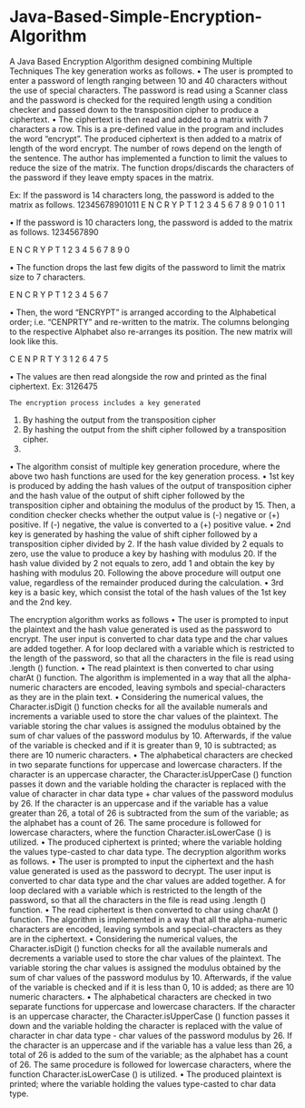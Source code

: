 # Java-Based-Simple-Encryption-Algorithm
A Java Based Encryption Algorithm designed combining Multiple Techniques
The key generation works as follows. 
•	The user is prompted to enter a password of length ranging between 10 and 40 characters without the use of special characters. The password is read using a Scanner class and the password is checked for the required length using a condition checker and passed down to the transposition cipher to produce a ciphertext.
•	The ciphertext is then read and added to a matrix with 7 characters a row. This is a pre-defined value in the program and includes the word “encrypt”. The produced ciphertext is then added to a matrix of length of the word encrypt. The number of rows depend on the length of the sentence. The author has implemented a function to limit the values to reduce the size of the matrix. The function drops/discards the characters of the password if they leave empty spaces in the matrix. 

Ex: If the password is 14 characters long, the password is added to the matrix as follows.
       12345678901011
E	N	C	R	Y	P	T
1	2	3	4	5	6	7
8	9	0	1	0	1	1
   
•	If the password is 10 characters long, the password is added to the matrix as follows.
      1234567890

E	N	C	R	Y	P	T
1	2	3	4	5	6	7
8	9	0				

•	The function drops the last few digits of the password to limit the matrix size to 7 characters. 

E	N	C	R	Y	P	T
1	2	3	4	5	6	7

•	Then, the word “ENCRYPT” is arranged according to the Alphabetical order; i.e. “CENPRTY” and re-written to the matrix. The columns belonging to the respective Alphabet also re-arranges its position. The new matrix will look like this.

C	E	N	P	R	T	Y
3	1	2	6	4	7	5
 
•	The values are then read alongside the row and printed as the final ciphertext. 
Ex: 3126475

	The encryption process includes a key generated 
1.	By hashing the output from the transposition cipher 
2.	By hashing the output from the shift cipher followed by a transposition cipher.
3.	
•	The algorithm consist of multiple key generation procedure, where the above two hash functions are used for the key generation process. 
•	1st key is produced by adding the hash values of the output of transposition cipher and the hash value of the output of shift cipher followed by the transposition cipher and obtaining the modulus of the product by 15. Then, a condition checker checks whether the output value is (-) negative or (+) positive. If (-) negative, the value is converted to a (+) positive value.
•	2nd key is generated by hashing the value of shift cipher followed by a transposition cipher divided by 2. If the hash value divided by 2 equals to zero, use the value to produce a key by hashing with modulus 20.  If the hash value divided by 2 not equals to zero, add 1 and obtain the key by hashing with modulus 20. Following the above procedure will output one value, regardless of the remainder produced during the calculation.
•	3rd key is a basic key, which consist the total of the hash values of the 1st key and the 2nd key.  

The encryption algorithm works as follows
•	The user is prompted to input the plaintext and the hash value generated is used as the password to encrypt. The user input is converted to char data type and the char values are added together. A for loop declared with a variable which is restricted to the length of the password, so that all the characters in the file is read using .length () function. 
•	The read plaintext is then converted to char using charAt () function. The algorithm is implemented in a way that all the alpha-numeric characters are encoded, leaving symbols and special-characters as they are in the plain text.
•	 Considering the numerical values, the Character.isDigit () function checks for all the available numerals and increments a variable used to store the char values of the plaintext. The variable storing the char values is assigned the modulus obtained by the sum of char values of the password modulus by 10. Afterwards, if the value of the variable is checked and if it is greater than 9, 10 is subtracted; as there are 10 numeric characters. 
•	The alphabetical characters are checked in two separate functions for uppercase and lowercase characters. If the character is an uppercase character, the  Character.isUpperCase () function passes it down and the variable holding the character is replaced with the value of character in char data type + char values of the password modulus by 26. If the character is an uppercase and if the variable has a value greater than 26, a total of 26 is subtracted from the sum of the variable; as the alphabet has a count of 26. The same procedure is followed for lowercase characters, where the function Character.isLowerCase () is utilized. 
•	The produced ciphertext is printed; where the variable holding the values type-casted to char data type.
The decryption algorithm works as follows.
•	The user is prompted to input the ciphertext and the hash value generated is used as the password to decrypt. The user input is converted to char data type and the char values are added together. A for loop declared with a variable which is restricted to the length of the password, so that all the characters in the file is read using .length () function. 
•	The read ciphertext is then converted to char using charAt () function. The algorithm is implemented in a way that all the alpha-numeric characters are encoded, leaving symbols and special-characters as they are in the ciphertext.
•	 Considering the numerical values, the Character.isDigit () function checks for all the available numerals and decrements a variable used to store the char values of the plaintext. The variable storing the char values is assigned the modulus obtained by the sum of char values of the password modulus by 10. Afterwards, if the value of the variable is checked and if it is less than 0, 10 is added; as there are 10 numeric characters. 
•	The alphabetical characters are checked in two separate functions for uppercase and lowercase characters. If the character is an uppercase character, the  Character.isUpperCase () function passes it down and the variable holding the character is replaced with the value of character in char data type - char values of the password modulus by 26. If the character is an uppercase and if the variable has a value less than 26, a total of 26 is added to the sum of the variable; as the alphabet has a count of 26. The same procedure is followed for lowercase characters, where the function Character.isLowerCase () is utilized. 
•	The produced plaintext is printed; where the variable holding the values type-casted to char data type.

